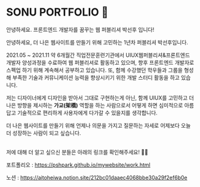 # SONU PORTFOLIO 🍰
안녕하세요. 프론트엔드 개발자를 꿈꾸는 웹 퍼블리셔 박선후 입니다!

안녕하세요, 더 나은 웹사이트를 만들기 위해 고민하는 1년차 퍼블리셔 박선후입니다.

2021.05 ~ 2021.11 약 6개월간 직업전문훈련기관에서 UIUX웹퍼블리셔&프론트엔드개발자 양성과정을 수료하여 웹 퍼블리셔로 활동하고 있으며, 향후 프론트엔드 개발자로 스펙업 하기 위해 계속해서 공부하고 있습니다. 또, 함께 수강했던 학우들과 그룹을 형성해 부족한 기술과 커뮤니케이션 능력을 향상시키기 위한 개발 스터디 활동을 하고 있습니다.

저는 디자이너에게 디자인을 받아서 그대로 구현하는게 아닌, 함께 UIUX를 고민하고 더 나은 방향을 제시하는 **가교(架橋)** 역할을 하는 사람으로서 어떻게 하면 심미적으로 아름답고 기술적으로 편리하게 사용자에게 다가갈 수 있을지를 생각합니다.

더 나은 웹사이트를 만들기 위해 언제나 의문을 가지고 질문하는 자세로 어제보다 오늘 더 성장하는 사람이 되고 싶습니다.<br><br>

저에 대해 더 알고 싶으신 분들은 아래의 링크를 확인해주세요! 🙇‍♀️

포트폴리오 : https://pshpark.github.io/mywebsite/work.html

노션 : https://aitoheiwa.notion.site/212bc01daaec4068bbe30a29f2ef6b0e
